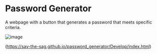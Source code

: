 # Password Generator

A webpage with a button that generates a password that meets specific criteria.

![image](https://github.com/sav-the-sag/password_generator/assets/144732796/5e30ec11-e3e7-4e8b-9b94-fd110eea278b)

(https://sav-the-sag.github.io/password_generator/Develop/index.html)
